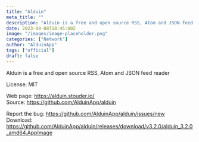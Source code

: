```yaml
---
title: "Alduin"
meta_title: ""
description: "Alduin is a free and open source RSS, Atom and JSON feed reader"
date: 2023-08-08T18:45:00Z
image: "/images/image-placeholder.png"
categories: ["Network"]
author: "AlduinApp"
tags: ["official"]
draft: false
---
```


Alduin is a free and open source RSS, Atom and JSON feed reader

License: MIT

Web page: https://alduin.stouder.io/  
Source: https://github.com/AlduinApp/alduin

Report the bug: https://github.com/AlduinApp/alduin/issues/new  
Download: https://github.com/AlduinApp/alduin/releases/download/v3.2.0/alduin_3.2.0_amd64.AppImage
